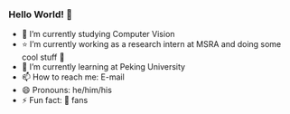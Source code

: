 ### Hello World! 👋

<!--
**hologerry/hologerry** is a ✨ _special_ ✨ repository because its `README.md` (this file) appears on your GitHub profile.

Here are some ideas to get you started:

- 🔭 I’m currently working and studying on Computer Vision
- 🌱 I’m currently learning at Peking University
- 💬 Ask me about 
- 📫 How to reach me: E-mail
- 😄 Pronouns: he/his
- ⚡ Fun fact: Music is the Power
-->

- 🔭 I’m currently studying Computer Vision
- ⭐️ I’m currently working as a research intern at MSRA and doing some cool stuff 🤖
- 🌱 I’m currently learning at Peking University
- 📫 How to reach me: E-mail
- 😄 Pronouns: he/him/his
- ⚡ Fun fact: 🍎 fans
